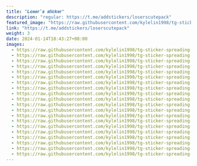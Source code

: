 ```yaml
---
title: "𝑳𝒐𝒔𝒆𝒓’𝒔 𝒔𝒕𝒊𝒄𝒌𝒆𝒓"
description: "regular: https://t.me/addstickers/loserscutepack"
featured_image: "https://raw.githubusercontent.com/kylelin1998/tg-sticker-spreading-worldwide-images/main/img/a2927a71-b5c5-435d-b663-222f9525f601.jpg"
link: "https://t.me/addstickers/loserscutepack"
weight: 3
date: 2024-01-14T18:43:27+08:00
images:
  - https://raw.githubusercontent.com/kylelin1998/tg-sticker-spreading-worldwide-images/main/img/a2927a71-b5c5-435d-b663-222f9525f601.jpg
  - https://raw.githubusercontent.com/kylelin1998/tg-sticker-spreading-worldwide-images/main/img/a2b863a7-b729-4345-8203-204c53c0a145.jpg
  - https://raw.githubusercontent.com/kylelin1998/tg-sticker-spreading-worldwide-images/main/img/8a40026a-647e-41de-8a82-f254aac04b62.jpg
  - https://raw.githubusercontent.com/kylelin1998/tg-sticker-spreading-worldwide-images/main/img/6915f341-773c-4124-a563-43a2e40ef391.jpg
  - https://raw.githubusercontent.com/kylelin1998/tg-sticker-spreading-worldwide-images/main/img/6acbb419-f5d6-4861-b32a-7180e2f3092f.jpg
  - https://raw.githubusercontent.com/kylelin1998/tg-sticker-spreading-worldwide-images/main/img/8b8e146e-a76f-4f30-bb57-5fff41dc6a08.jpg
  - https://raw.githubusercontent.com/kylelin1998/tg-sticker-spreading-worldwide-images/main/img/c507da0f-7109-4ccd-9772-ea49080975e5.jpg
  - https://raw.githubusercontent.com/kylelin1998/tg-sticker-spreading-worldwide-images/main/img/bab21e71-c57a-4977-9c6b-09a0b27aed1d.jpg
  - https://raw.githubusercontent.com/kylelin1998/tg-sticker-spreading-worldwide-images/main/img/0322f85e-c2ff-4488-9bb7-0f8cb81717ab.jpg
  - https://raw.githubusercontent.com/kylelin1998/tg-sticker-spreading-worldwide-images/main/img/86a64653-eb72-40d8-b5d9-db54d1d25603.jpg
  - https://raw.githubusercontent.com/kylelin1998/tg-sticker-spreading-worldwide-images/main/img/efe4ecba-31f5-43ab-895c-d2c585a2b8ed.jpg
  - https://raw.githubusercontent.com/kylelin1998/tg-sticker-spreading-worldwide-images/main/img/11c1102c-1c93-47fd-9b20-2d5b44aadd72.jpg
  - https://raw.githubusercontent.com/kylelin1998/tg-sticker-spreading-worldwide-images/main/img/dcd41d33-2a46-4069-8be7-4ccf3b35e25e.jpg
  - https://raw.githubusercontent.com/kylelin1998/tg-sticker-spreading-worldwide-images/main/img/d5ddbe6b-3b39-451b-b9a0-e4792188106a.jpg
  - https://raw.githubusercontent.com/kylelin1998/tg-sticker-spreading-worldwide-images/main/img/b33f3656-1597-4d33-9b17-881afa69714c.jpg
  - https://raw.githubusercontent.com/kylelin1998/tg-sticker-spreading-worldwide-images/main/img/7a4845f6-4af7-4646-bc9d-4510c9f39f9f.jpg
  - https://raw.githubusercontent.com/kylelin1998/tg-sticker-spreading-worldwide-images/main/img/462d120b-7703-4460-a76a-9e27fa837556.jpg
  - https://raw.githubusercontent.com/kylelin1998/tg-sticker-spreading-worldwide-images/main/img/b343d4c4-f940-4b49-95f1-a107f851f4af.jpg
  - https://raw.githubusercontent.com/kylelin1998/tg-sticker-spreading-worldwide-images/main/img/f44e5bfa-2ad3-4c68-8aac-220bd9cca161.jpg
  - https://raw.githubusercontent.com/kylelin1998/tg-sticker-spreading-worldwide-images/main/img/7b883330-bff3-45b5-ae26-70ac1d5e922b.jpg
---
```

